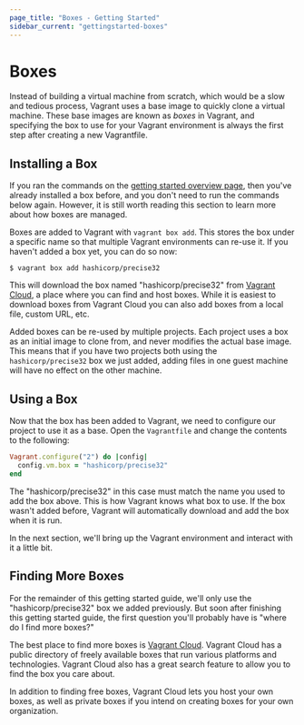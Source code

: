 ```yaml
---
page_title: "Boxes - Getting Started"
sidebar_current: "gettingstarted-boxes"
---
```


# Boxes

Instead of building a virtual machine from scratch, which would be a
slow and tedious process, Vagrant uses a base image to quickly clone
a virtual machine. These base images are known as _boxes_ in Vagrant,
and specifying the box to use for your Vagrant environment is always
the first step after creating a new Vagrantfile.

## Installing a Box

If you ran the commands on the [getting started overview page](/v2/getting-started/index.html),
then you've already installed a box before, and you don't need to run
the commands below again. However, it is still worth reading this section
to learn more about how boxes are managed.

Boxes are added to Vagrant with `vagrant box add`. This stores the box
under a specific name so that multiple Vagrant environments can re-use it.
If you haven't added a box yet, you can do so now:

```
$ vagrant box add hashicorp/precise32
```

This will download the box named "hashicorp/precise32" from
[Vagrant Cloud](https://vagrantcloud.com), a place where you can find
and host boxes. While it is easiest to download boxes from Vagrant Cloud
you can also add boxes from a local file, custom URL, etc.

Added boxes can be re-used by multiple projects. Each project uses a box
as an initial image to clone from, and never modifies the actual base
image. This means that if you have two projects both using the `hashicorp/precise32`
box we just added, adding files in one guest machine will have no effect
on the other machine.

## Using a Box

Now that the box has been added to Vagrant, we need to configure our
project to use it as a base. Open the `Vagrantfile` and change the
contents to the following:

```ruby
Vagrant.configure("2") do |config|
  config.vm.box = "hashicorp/precise32"
end
```

The "hashicorp/precise32" in this case must match the name you used to add
the box above. This is how Vagrant knows what box to use. If the box wasn't
added before, Vagrant will automatically download and add the box when it is
run.

In the next section, we'll bring up the Vagrant environment and interact
with it a little bit.

## Finding More Boxes

For the remainder of this getting started guide, we'll only use the
"hashicorp/precise32" box we added previously. But soon after finishing
this getting started guide, the first question you'll probably have is
"where do I find more boxes?"

The best place to find more boxes is [Vagrant Cloud](https://vagrantcloud.com).
Vagrant Cloud has a public directory of freely available boxes that
run various platforms and technologies. Vagrant Cloud also has a great search
feature to allow you to find the box you care about.

In addition to finding free boxes, Vagrant Cloud lets you host your own
boxes, as well as private boxes if you intend on creating boxes for your
own organization.
